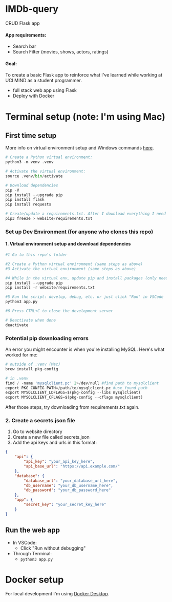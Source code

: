 # IMDb-query
CRUD Flask app
#### App requirements:
* Search bar
* Search Filter (movies, shows, actors, ratings)
#### Goal: 
To create a basic Flask app to reinforce what I've learned while working at UCI MIND as a student programmer.
* full stack web app using Flask
* Deploy with Docker

# Terminal setup (note: I'm using Mac)
## First time setup
More info on virtual environment setup and Windows commands [here](https://flask.palletsprojects.com/en/2.3.x/installation/).

``` python
# Create a Python virtual environment:
python3 -m venv .venv

# Activate the virtual environment:
source .venv/bin/activate

# Download dependencies 
pip -V
pip install --upgrade pip
pip install flask 
pip install requests

# Create/update a requirements.txt. After I download everything I need (only needs to be done once by me)
pip3 freeze > website/requirements.txt
```

### Set up Dev Environment (for anyone who clones this repo)
#### 1. Virtual environment setup and download dependencies
``` python
#1 Go to this repo's folder

#2 Create a Python virtual environment (same steps as above)
#3 Activate the virtual environment (same steps as above)

#4 While in the virtual env, update pip and install packages (only need to do this once):
pip install --upgrade pip
pip install -r website/requirements.txt

#5 Run the script: develop, debug, etc. or just click "Run" in VSCode
python3 app.py

#6 Press CTRL+C to close the development server

# Deactivate when done
deactivate
```
### Potential pip downloading errors
An error you might encounter is when you're installing MySQL. Here's what worked for me:
``` python
# outside of .venv (Mac)
brew install pkg-config

# in .venv
find / -name 'mysqlclient.pc' 2>/dev/null #find path to mysqlclient
export PKG_CONFIG_PATH=/path/to/mysqlclient.pc #use found path
export MYSQLCLIENT_LDFLAGS=$(pkg-config --libs mysqlclient)
export MYSQLCLIENT_CFLAGS=$(pkg-config --cflags mysqlclient)
```
After those steps, try downloading from requirements.txt again. 

### 2. Create a secrets.json file
1. Go to website directory
2. Create a new file called secrets.json
3. Add the api keys and urls in this format: 
``` json
{
    "api": {
        "api_key": "your_api_key_here",
        "api_base_url": "https://api.example.com/"
    },
    "database": {
        "database_url": "your_database_url_here",
        "db_username": "your_db_username_here",
        "db_password": "your_db_password_here"
    },
    "app": {
        "secret_key": "your_secret_key_here"
    }
}
```
## Run the web app
* In VSCode: 
    *   Click "Run without debugging"
* Through Terminal:
    *   ``` python3 app.py ``` 

# Docker setup
For local development I'm using [Docker Desktop](https://www.docker.com/products/docker-desktop/).



